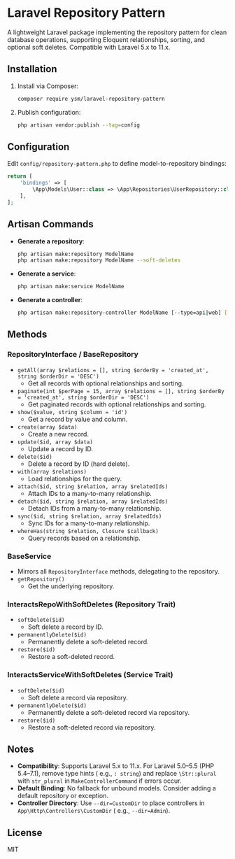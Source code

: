 # Laravel Repository Pattern

A lightweight Laravel package implementing the repository pattern for clean database operations, supporting Eloquent
relationships, sorting, and optional soft deletes. Compatible with Laravel 5.x to 11.x.

## Installation

1. Install via Composer:

   ```bash
   composer require ysm/laravel-repository-pattern
   ```

2. Publish configuration:

   ```bash
   php artisan vendor:publish --tag=config
   ```

## Configuration

Edit `config/repository-pattern.php` to define model-to-repository bindings:

```php
return [
    'bindings' => [
        \App\Models\User::class => \App\Repositories\UserRepository::class,
    ],
];
```

## Artisan Commands

- **Generate a repository**:

  ```bash
  php artisan make:repository ModelName
  php artisan make:repository ModelName --soft-deletes
  ```

- **Generate a service**:

  ```bash
  php artisan make:service ModelName
  ```

- **Generate a controller**:

  ```bash
  php artisan make:repository-controller ModelName [--type=api|web] [--dir=CustomDir] [--soft-deletes]
  ```

## Methods

### RepositoryInterface / BaseRepository

- `getAll(array $relations = [], string $orderBy = 'created_at', string $orderDir = 'DESC')`
    - Get all records with optional relationships and sorting.
- `paginate(int $perPage = 15, array $relations = [], string $orderBy = 'created_at', string $orderDir = 'DESC')`
    - Get paginated records with optional relationships and sorting.
- `show($value, string $column = 'id')`
    - Get a record by value and column.
- `create(array $data)`
    - Create a new record.
- `update($id, array $data)`
    - Update a record by ID.
- `delete($id)`
    - Delete a record by ID (hard delete).
- `with(array $relations)`
    - Load relationships for the query.
- `attach($id, string $relation, array $relatedIds)`
    - Attach IDs to a many-to-many relationship.
- `detach($id, string $relation, array $relatedIds)`
    - Detach IDs from a many-to-many relationship.
- `sync($id, string $relation, array $relatedIds)`
    - Sync IDs for a many-to-many relationship.
- `whereHas(string $relation, Closure $callback)`
    - Query records based on a relationship.

### BaseService

- Mirrors all `RepositoryInterface` methods, delegating to the repository.
- `getRepository()`
    - Get the underlying repository.

### InteractsRepoWithSoftDeletes (Repository Trait)

- `softDelete($id)`
    - Soft delete a record by ID.
- `permanentlyDelete($id)`
    - Permanently delete a soft-deleted record.
- `restore($id)`
    - Restore a soft-deleted record.

### InteractsServiceWithSoftDeletes (Service Trait)

- `softDelete($id)`
    - Soft delete a record via repository.
- `permanentlyDelete($id)`
    - Permanently delete a soft-deleted record via repository.
- `restore($id)`
    - Restore a soft-deleted record via repository.

## Notes

- **Compatibility**: Supports Laravel 5.x to 11.x. For Laravel 5.0–5.5 (PHP 5.4–7.1), remove type hints (
  e.g., `: string`) and replace `\Str::plural` with `str_plural` in `MakeControllerCommand` if errors occur.
- **Default Binding**: No fallback for unbound models. Consider adding a default repository or exception.
- **Controller Directory**: Use `--dir=CustomDir` to place controllers in `App\Http\Controllers\CustomDir` (
  e.g., `--dir=Admin`).

## License

MIT
